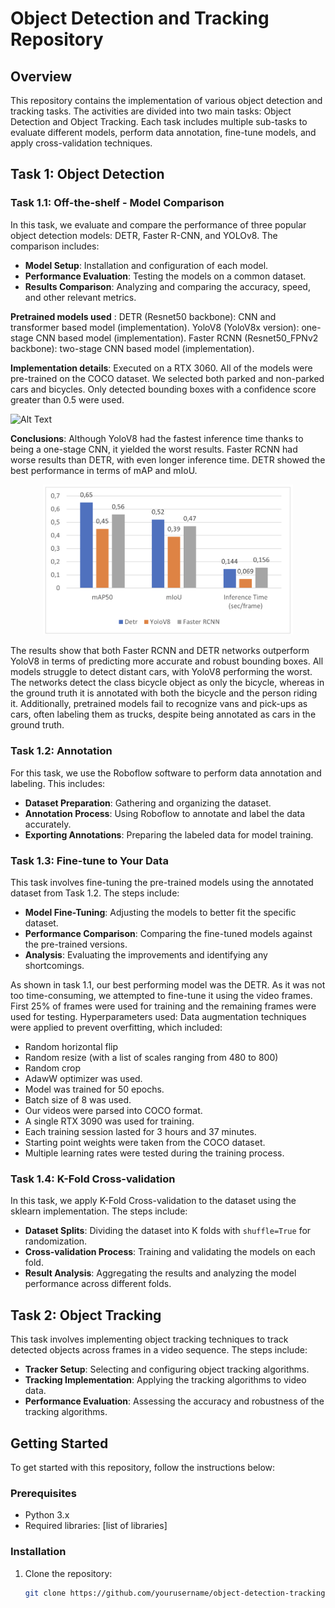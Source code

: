 # Object Detection and Tracking Repository

## Overview
This repository contains the implementation of various object detection and tracking tasks. The activities are divided into two main tasks: Object Detection and Object Tracking. Each task includes multiple sub-tasks to evaluate different models, perform data annotation, fine-tune models, and apply cross-validation techniques.

## Task 1: Object Detection

### Task 1.1: Off-the-shelf - Model Comparison
In this task, we evaluate and compare the performance of three popular object detection models: DETR, Faster R-CNN, and YOLOv8. The comparison includes:

- **Model Setup**: Installation and configuration of each model.
- **Performance Evaluation**: Testing the models on a common dataset.
- **Results Comparison**: Analyzing and comparing the accuracy, speed, and other relevant metrics.


**Pretrained models used** :
DETR (Resnet50 backbone): CNN and transformer based model (implementation).
YoloV8 (YoloV8x version): one-stage CNN based model (implementation).
Faster RCNN (Resnet50_FPNv2 backbone): two-stage CNN based model (implementation).

**Implementation details**:
Executed on a RTX 3060.
All of the models were pre-trained on the COCO dataset. 
We selected both parked and non-parked cars and bicycles. 
Only detected bounding boxes with a confidence score greater than 0.5 were used.

![Alt Text](results_fine_tunedrand0_output.gif)


**Conclusions**:
Although YoloV8 had the fastest inference time thanks to being a one-stage CNN, it yielded the worst results. 
Faster RCNN had worse results than DETR, with even longer inference time. 
DETR showed the best performance in terms of mAP and mIoU.

<div align="center">
  <img src="assets/Results.png" alt="Results" width="400"/>
</div>


The results show that both Faster RCNN and DETR networks outperform YoloV8 in terms of predicting more accurate and robust bounding boxes. 
All models struggle to detect distant cars, with YoloV8 performing the worst. 
The networks detect the class bicycle object as only the bicycle, whereas in the ground truth it is annotated with both the bicycle and the person riding it.
Additionally, pretrained models fail to recognize vans and pick-ups as cars, often labeling them as trucks, despite being annotated as cars in the ground truth.


### Task 1.2: Annotation
For this task, we use the Roboflow software to perform data annotation and labeling. This includes:

- **Dataset Preparation**: Gathering and organizing the dataset.
- **Annotation Process**: Using Roboflow to annotate and label the data accurately.
- **Exporting Annotations**: Preparing the labeled data for model training.

### Task 1.3: Fine-tune to Your Data
This task involves fine-tuning the pre-trained models using the annotated dataset from Task 1.2. The steps include:

- **Model Fine-Tuning**: Adjusting the models to better fit the specific dataset.
- **Performance Comparison**: Comparing the fine-tuned models against the pre-trained versions.
- **Analysis**: Evaluating the improvements and identifying any shortcomings.

As shown in task 1.1, our best performing model was the DETR. As it was not too time-consuming, we attempted to fine-tune it using the video frames.
First 25% of frames were used for training and the remaining frames were used for testing. Hyperparameters used: 
Data augmentation techniques were applied to prevent overfitting, which included: 
- Random horizontal flip 
- Random resize (with a list of scales ranging from 480 to 800)
- Random crop 
- AdawW optimizer was used. 
- Model was trained for 50 epochs. 
- Batch size of 8 was used.
- Our videos were parsed into COCO format. 
- A single RTX 3090 was used for training. 
- Each training session lasted for 3 hours and 37 minutes. 
- Starting point weights were taken from the COCO dataset. 
- Multiple learning rates were tested during the training process.

### Task 1.4: K-Fold Cross-validation
In this task, we apply K-Fold Cross-validation to the dataset using the sklearn implementation. The steps include:

- **Dataset Splits**: Dividing the dataset into K folds with `shuffle=True` for randomization.
- **Cross-validation Process**: Training and validating the models on each fold.
- **Result Analysis**: Aggregating the results and analyzing the model performance across different folds.

## Task 2: Object Tracking
This task involves implementing object tracking techniques to track detected objects across frames in a video sequence. The steps include:

- **Tracker Setup**: Selecting and configuring object tracking algorithms.
- **Tracking Implementation**: Applying the tracking algorithms to video data.
- **Performance Evaluation**: Assessing the accuracy and robustness of the tracking algorithms.

## Getting Started
To get started with this repository, follow the instructions below:

### Prerequisites
- Python 3.x
- Required libraries: [list of libraries]

### Installation
1. Clone the repository:
   ```sh
   git clone https://github.com/yourusername/object-detection-tracking.git

